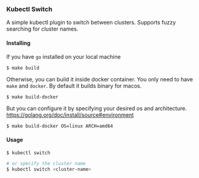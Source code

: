 ### Kubectl Switch
A simple kubectl plugin to switch between clusters.
Supports fuzzy searching for cluster names.

#### Installing
If you have `go` installed on your local machine
```
$ make build
```

Otherwise, you can build it inside docker container.
You only need to have `make` and `docker`.
By default it builds binary for macos.
```
$ make build-docker
```

But you can configure it by specifying your desired os and architecture.
https://golang.org/doc/install/source#environment
```bash
$ make build-docker OS=linux ARCH=amd64
```

#### Usage
```bash
$ kubectl switch

# or specify the cluster name
$ kubectl switch <cluster-name>
```